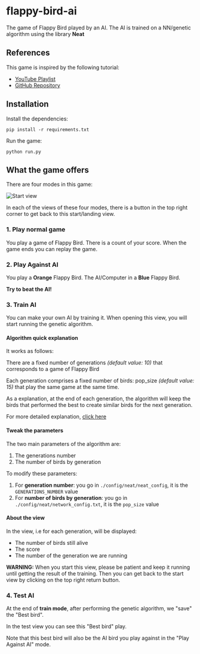 # flappy-bird-ai

The game of Flappy Bird played by an AI.
The AI is trained on a NN/genetic algorithm using the library **Neat**

## References

This game is inspired by the following tutorial:
- [YouTube Playlist](https://www.youtube.com/playlist?list=PLzMcBGfZo4-lwGZWXz5Qgta_YNX3_vLS2)
- [GitHub Repository](https://github.com/techwithtim/NEAT-Flappy-Bird)


## Installation

Install the dependencies:

```pip install -r requirements.txt```

Run the game:

```python run.py```

## What the game offers

There are four modes in this game:

![Start view](img/explanations/start_view.png)

In each of the views of these four modes, there is a button in the top right corner to get back to this start/landing view.

### 1. Play normal game

You play a game of Flappy Bird.
There is a count of your score.
When the game ends you can replay the game.

<!-- Image -->

### 2. Play Against AI

You play a **Orange** Flappy Bird.
The AI/Computer in a **Blue** Flappy Bird.

**Try to beat the AI!**

<!-- Image -->

### 3. Train AI

You can make your own AI by training it.
When opening this view, you will start running the genetic algorithm.

#### Algorithm quick explanation

It works as follows:

There are a fixed number of generations *(default value: 10)* that corresponds to a game of Flappy Bird

Each generation comprises a fixed number of birds: pop_size *(default value: 15)* that play the same game at the same time.

As a explanation, at the end of each generation, the algorithm will keep the birds that performed the best to create similar birds for the next generation.

For more detailed explanation, [click here](http://nn.cs.utexas.edu/downloads/papers/stanley.cec02.pdf)

#### Tweak the parameters

The two main parameters of the algorithm are:
1. The generations number
2. The number of birds by generation

To modify these parameters:
1. For **generation number**: you go in ```./config/neat/neat_config```, it is the ```GENERATIONS_NUMBER``` value
2. For **number of birds by generation**: you go in ```./config/neat/network_config.txt```, it is the ```pop_size``` value

#### About the view

In the view, i.e for each generation, will be displayed:
- The number of birds still alive
- The score
- The number of the generation we are running

**WARNING:** When you start this view, please be patient and keep it running until getting the result of the training. Then you can get back to the start view by clicking on the top right return button.

<!-- Image -->

### 4. Test AI

At the end of **train mode**, after performing the genetic algorithm, we "save" the "Best bird".

In the test view you can see this "Best bird" play.

Note that this best bird will also be the AI bird you play against in the "Play Against AI" mode.

<!-- Image -->

